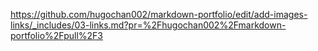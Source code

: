 https://github.com/hugochan002/markdown-portfolio/edit/add-images-links/_includes/03-links.md?pr=%2Fhugochan002%2Fmarkdown-portfolio%2Fpull%2F3

